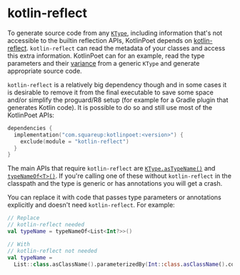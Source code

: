 kotlin-reflect
==============

To generate source code from any [`KType`][k-type], including information that's not accessible to
the builtin reflection APIs, KotlinPoet depends on [kotlin-reflect][kotlin-reflect]. `kotlin-reflect`
can read the metadata of your classes and access this extra information. KotlinPoet can for an
example, read the type parameters and their [variance][variance] from a generic `KType` and
generate appropriate source code.

`kotlin-reflect` is a relatively big dependency though and in some cases it is desirable to remove
it from the final executable to save some space and/or simplify the proguard/R8 setup (for example
for a Gradle plugin that generates Kotlin code). It is possible to do so and still use most of the
KotlinPoet APIs:

```kotlin
dependencies {
  implementation("com.squareup:kotlinpoet:<version>") {
    exclude(module = "kotlin-reflect")
  }
}
```

The main APIs that require `kotlin-reflect` are [`KType.asTypeName()`][as-type-name] and
[`typeNameOf<T>()`][type-name-of]. If you're calling one of these without `kotlin-reflect` in the
classpath and the type is generic or has annotations you will get a crash.

You can replace it with code that passes type parameters or annotations explicitly and doesn't
need `kotlin-reflect`. For example:

```kotlin
// Replace
// kotlin-reflect needed
val typeName = typeNameOf<List<Int?>>()

// With
// kotlin-reflect not needed
val typeName =
  List::class.asClassName().parameterizedBy(Int::class.asClassName().copy(nullable = true))
```

 [k-type]: https://kotlinlang.org/api/latest/jvm/stdlib/kotlin.reflect/-k-type/
 [kotlin-reflect]: https://kotlinlang.org/docs/reflection.html#jvm-dependency
 [variance]: https://kotlinlang.org/docs/generics.html#variance
 [as-type-name]: https://square.github.io/kotlinpoet/1.x/kotlinpoet/kotlinpoet/com.squareup.kotlinpoet/as-type-name.html
 [type-name-of]: https://square.github.io/kotlinpoet/1.x/kotlinpoet/kotlinpoet/com.squareup.kotlinpoet/type-name-of.html

